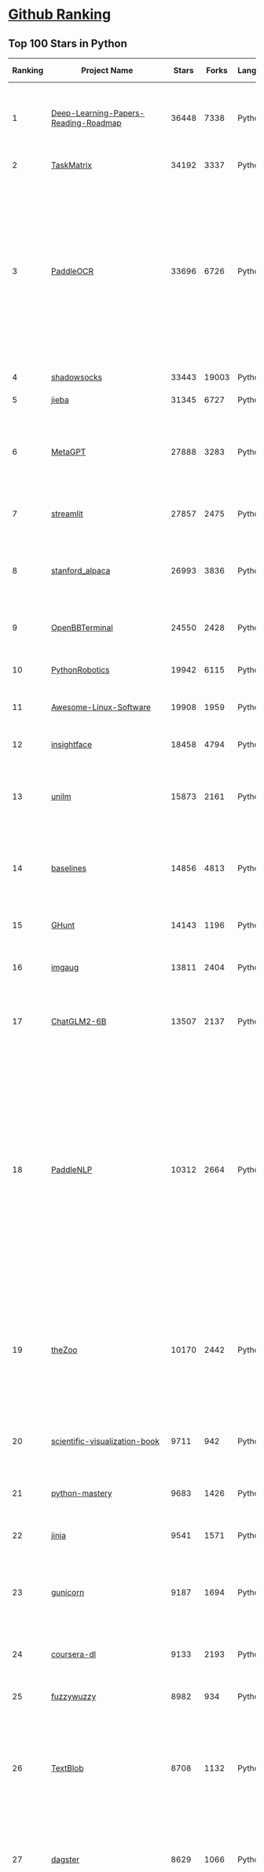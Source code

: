 [Github Ranking](../README.md)
==========

## Top 100 Stars in Python

| Ranking | Project Name | Stars | Forks | Language | Open Issues | Description | Last Commit |
| ------- | ------------ | ----- | ----- | -------- | ----------- | ----------- | ----------- |
| 1 | [Deep-Learning-Papers-Reading-Roadmap](https://github.com/floodsung/Deep-Learning-Papers-Reading-Roadmap) | 36448 | 7338 | Python | 49 | Deep Learning papers reading roadmap for anyone who are eager to learn this amazing tech! | 2022-11-27T13:18:32Z |
| 2 | [TaskMatrix](https://github.com/microsoft/TaskMatrix) | 34192 | 3337 | Python | 207 | None | 2023-10-10T21:08:18Z |
| 3 | [PaddleOCR](https://github.com/PaddlePaddle/PaddleOCR) | 33696 | 6726 | Python | 854 | Awesome multilingual OCR toolkits based on PaddlePaddle (practical ultra lightweight OCR system, support 80+ languages recognition, provide data annotation and synthesis tools, support training and deployment among server, mobile, embedded and IoT devices) | 2023-10-13T02:30:02Z |
| 4 | [shadowsocks](https://github.com/shadowsocks/shadowsocks) | 33443 | 19003 | Python | 0 | None | 2023-10-03T14:22:29Z |
| 5 | [jieba](https://github.com/fxsjy/jieba) | 31345 | 6727 | Python | 615 | 结巴中文分词 | 2022-07-17T00:34:33Z |
| 6 | [MetaGPT](https://github.com/geekan/MetaGPT) | 27888 | 3283 | Python | 139 | 🌟 The Multi-Agent Framework: Given one line Requirement, return PRD, Design, Tasks, Repo | 2023-10-14T03:02:08Z |
| 7 | [streamlit](https://github.com/streamlit/streamlit) | 27857 | 2475 | Python | 652 | Streamlit — A faster way to build and share data apps. | 2023-10-14T06:37:58Z |
| 8 | [stanford_alpaca](https://github.com/tatsu-lab/stanford_alpaca) | 26993 | 3836 | Python | 158 | Code and documentation to train Stanford's Alpaca models, and generate the data. | 2023-06-07T06:54:43Z |
| 9 | [OpenBBTerminal](https://github.com/OpenBB-finance/OpenBBTerminal) | 24550 | 2428 | Python | 224 | Investment Research for Everyone, Everywhere. | 2023-10-14T06:32:14Z |
| 10 | [PythonRobotics](https://github.com/AtsushiSakai/PythonRobotics) | 19942 | 6115 | Python | 18 | Python sample codes for robotics algorithms. | 2023-10-11T04:50:55Z |
| 11 | [Awesome-Linux-Software](https://github.com/luong-komorebi/Awesome-Linux-Software) | 19908 | 1959 | Python | 7 | 🐧 A list of awesome Linux softwares  | 2023-10-04T06:20:06Z |
| 12 | [insightface](https://github.com/deepinsight/insightface) | 18458 | 4794 | Python | 959 | State-of-the-art 2D and 3D Face Analysis Project | 2023-10-01T11:57:13Z |
| 13 | [unilm](https://github.com/microsoft/unilm) | 15873 | 2161 | Python | 418 | Large-scale Self-supervised Pre-training Across Tasks, Languages, and Modalities | 2023-10-14T01:33:41Z |
| 14 | [baselines](https://github.com/openai/baselines) | 14856 | 4813 | Python | 409 | OpenAI Baselines: high-quality implementations of reinforcement learning algorithms | 2023-08-31T08:45:10Z |
| 15 | [GHunt](https://github.com/mxrch/GHunt) | 14143 | 1196 | Python | 20 | 🕵️‍♂️ Offensive Google framework. | 2023-08-25T16:35:57Z |
| 16 | [imgaug](https://github.com/aleju/imgaug) | 13811 | 2404 | Python | 282 | Image augmentation for machine learning experiments. | 2023-07-26T09:00:34Z |
| 17 | [ChatGLM2-6B](https://github.com/THUDM/ChatGLM2-6B) | 13507 | 2137 | Python | 347 | ChatGLM2-6B: An Open Bilingual Chat LLM \| 开源双语对话语言模型 | 2023-10-10T06:18:30Z |
| 18 | [PaddleNLP](https://github.com/PaddlePaddle/PaddleNLP) | 10312 | 2664 | Python | 604 | 👑 Easy-to-use and powerful NLP and LLM library with 🤗 Awesome model zoo, supporting wide-range of NLP tasks from research to industrial applications, including 🗂Text Classification,  🔍 Neural Search, ❓ Question Answering, ℹ️ Information Extraction, 📄 Document Intelligence, 💌 Sentiment Analysis etc. | 2023-10-14T03:04:21Z |
| 19 | [theZoo](https://github.com/ytisf/theZoo) | 10170 | 2442 | Python | 57 | A repository of LIVE malwares for your own joy and pleasure. theZoo is a project created to make the possibility of malware analysis open and available to the public. | 2023-06-08T22:54:03Z |
| 20 | [scientific-visualization-book](https://github.com/rougier/scientific-visualization-book) | 9711 | 942 | Python | 17 | An open access book on scientific visualization using python and matplotlib | 2023-05-22T14:24:59Z |
| 21 | [python-mastery](https://github.com/dabeaz-course/python-mastery) | 9683 | 1426 | Python | 19 | Advanced Python Mastery (course by @dabeaz) | 2023-09-28T10:50:06Z |
| 22 | [jinja](https://github.com/pallets/jinja) | 9541 | 1571 | Python | 58 | A very fast and expressive template engine. | 2023-10-03T10:44:37Z |
| 23 | [gunicorn](https://github.com/benoitc/gunicorn) | 9187 | 1694 | Python | 284 | gunicorn 'Green Unicorn' is a WSGI HTTP Server for UNIX, fast clients and sleepy applications. | 2023-10-13T14:16:20Z |
| 24 | [coursera-dl](https://github.com/coursera-dl/coursera-dl) | 9133 | 2193 | Python | 176 | Script for downloading Coursera.org videos and naming them. | 2023-10-09T02:21:52Z |
| 25 | [fuzzywuzzy](https://github.com/seatgeek/fuzzywuzzy) | 8982 | 934 | Python | 83 | Fuzzy String Matching in Python | 2023-02-24T19:00:26Z |
| 26 | [TextBlob](https://github.com/sloria/TextBlob) | 8708 | 1132 | Python | 101 | Simple, Pythonic, text processing--Sentiment analysis, part-of-speech tagging, noun phrase extraction, translation, and more. | 2023-03-11T18:17:17Z |
| 27 | [dagster](https://github.com/dagster-io/dagster) | 8629 | 1066 | Python | 1689 | An orchestration platform for the development, production, and observation of data assets. | 2023-10-14T02:52:14Z |
| 28 | [vid2vid](https://github.com/NVIDIA/vid2vid) | 8362 | 1207 | Python | 101 | Pytorch implementation of our method for high-resolution (e.g. 2048x1024) photorealistic video-to-video translation. | 2022-05-17T05:09:30Z |
| 29 | [boto3](https://github.com/boto/boto3) | 8353 | 1840 | Python | 160 | AWS SDK for Python | 2023-10-12T19:44:57Z |
| 30 | [fluentui-emoji](https://github.com/microsoft/fluentui-emoji) | 8219 | 456 | Python | 64 | A collection of familiar, friendly, and modern emoji from Microsoft | 2023-09-29T15:45:15Z |
| 31 | [gpt-neo](https://github.com/EleutherAI/gpt-neo) | 8008 | 919 | Python | 11 | An implementation of model parallel GPT-2 and GPT-3-style models using the mesh-tensorflow library. | 2022-02-25T06:27:12Z |
| 32 | [gitfiti](https://github.com/gelstudios/gitfiti) | 7807 | 1090 | Python | 12 | abusing github commit history for the lulz | 2023-04-22T01:23:47Z |
| 33 | [pytorch3d](https://github.com/facebookresearch/pytorch3d) | 7733 | 1196 | Python | 218 | PyTorch3D is FAIR's library of reusable components for deep learning with 3D data | 2023-09-22T10:38:45Z |
| 34 | [machine_learning_examples](https://github.com/lazyprogrammer/machine_learning_examples) | 7719 | 6174 | Python | 10 | A collection of machine learning examples and tutorials. | 2023-09-29T07:46:08Z |
| 35 | [pywal](https://github.com/dylanaraps/pywal) | 7579 | 295 | Python | 135 | 🎨 Generate and change color-schemes on the fly. | 2023-08-03T11:09:21Z |
| 36 | [pulse](https://github.com/adamian98/pulse) | 7526 | 1494 | Python | 56 | PULSE: Self-Supervised Photo Upsampling via Latent Space Exploration of Generative Models | 2021-04-30T11:50:25Z |
| 37 | [ajenti](https://github.com/ajenti/ajenti) | 7216 | 839 | Python | 10 | Ajenti Core and stock plugins | 2023-10-12T06:52:47Z |
| 38 | [uvicorn](https://github.com/encode/uvicorn) | 7094 | 652 | Python | 25 | An ASGI web server, for Python. 🦄 | 2023-10-14T07:49:17Z |
| 39 | [platformio-core](https://github.com/platformio/platformio-core) | 7073 | 770 | Python | 200 | Your Gateway to Embedded Software Development Excellence :alien: | 2023-10-09T08:41:23Z |
| 40 | [eve](https://github.com/pyeve/eve) | 6643 | 754 | Python | 24 | REST API framework designed for human beings | 2023-09-14T12:17:35Z |
| 41 | [searx](https://github.com/searx/searx) | 13177 | 1749 | Python | 301 | Privacy-respecting metasearch engine | 2023-09-07T16:16:22Z |
| 42 | [langflow](https://github.com/logspace-ai/langflow) | 12741 | 1831 | Python | 89 | ⛓️ Langflow is a UI for LangChain, designed with react-flow to provide an effortless way to experiment and prototype flows. | 2023-10-13T09:12:49Z |
| 43 | [ChuanhuChatGPT](https://github.com/GaiZhenbiao/ChuanhuChatGPT) | 12598 | 1995 | Python | 63 | GUI for ChatGPT API and many LLMs. Supports agents, file-based QA, GPT finetuning and query with web search. All with a neat UI. | 2023-10-14T07:23:29Z |
| 44 | [pyxel](https://github.com/kitao/pyxel) | 12511 | 815 | Python | 18 | A retro game engine for Python | 2023-10-14T06:18:41Z |
| 45 | [nltk](https://github.com/nltk/nltk) | 12412 | 2793 | Python | 249 | NLTK Source | 2023-09-28T08:36:01Z |
| 46 | [dgl](https://github.com/dmlc/dgl) | 12283 | 2903 | Python | 325 | Python package built to ease deep learning on graph, on top of existing DL frameworks. | 2023-10-13T18:43:08Z |
| 47 | [PySimpleGUI](https://github.com/PySimpleGUI/PySimpleGUI) | 12121 | 1761 | Python | 722 | Launched in 2018. It's 2023 and PySimpleGUI is actively developed & supported. Create complex windows simply. Supports tkinter, Qt, WxPython, Remi (in browser). Create GUI applications trivially with a full set of widgets. Multi-Window applications are also simple. 3.4 to 3.11 supported. 325+ Demo programs & Cookbook for rapid start. Extensive docs | 2023-10-05T20:26:37Z |
| 48 | [Zappa](https://github.com/Miserlou/Zappa) | 11907 | 1274 | Python | 602 | Serverless Python | 2023-03-23T13:59:31Z |
| 49 | [clip-as-service](https://github.com/jina-ai/clip-as-service) | 11880 | 2051 | Python | 276 | 🏄 Scalable embedding, reasoning, ranking for images and sentences with CLIP | 2023-10-10T19:51:24Z |
| 50 | [redis-py](https://github.com/redis/redis-py) | 11815 | 2457 | Python | 166 | Redis Python Client | 2023-10-13T16:17:20Z |
| 51 | [pelican](https://github.com/getpelican/pelican) | 11815 | 1831 | Python | 54 | Static site generator that supports Markdown and reST syntax. Powered by Python. | 2023-10-13T08:30:53Z |
| 52 | [awesome-aws](https://github.com/donnemartin/awesome-aws) | 11760 | 1634 | Python | 6 | A curated list of awesome Amazon Web Services (AWS) libraries, open source repos, guides, blogs, and other resources.  Featuring the Fiery Meter of AWSome. | 2023-06-07T09:47:41Z |
| 53 | [mycli](https://github.com/dbcli/mycli) | 11050 | 655 | Python | 191 | A Terminal Client for MySQL with AutoCompletion and Syntax Highlighting. | 2023-10-11T22:15:42Z |
| 54 | [stylegan2](https://github.com/NVlabs/stylegan2) | 10601 | 2504 | Python | 0 | StyleGAN2 - Official TensorFlow Implementation | 2023-04-03T22:07:58Z |
| 55 | [pyodide](https://github.com/pyodide/pyodide) | 10562 | 717 | Python | 381 | Pyodide is a Python distribution for the browser and Node.js based on WebAssembly | 2023-10-14T06:55:19Z |
| 56 | [faceai](https://github.com/vipstone/faceai) | 10289 | 2469 | Python | 34 | 一款入门级的人脸、视频、文字检测以及识别的项目. | 2020-04-16T12:16:19Z |
| 57 | [Statistical-Learning-Method_Code](https://github.com/Dod-o/Statistical-Learning-Method_Code) | 10261 | 2817 | Python | 14 | 手写实现李航《统计学习方法》书中全部算法 | 2023-06-10T16:35:58Z |
| 58 | [word_cloud](https://github.com/amueller/word_cloud) | 9690 | 2335 | Python | 90 | A little word cloud generator in Python | 2023-10-12T17:53:25Z |
| 59 | [thumbor](https://github.com/thumbor/thumbor) | 9656 | 826 | Python | 5 | thumbor is an open-source photo thumbnail service by globo.com | 2023-10-13T12:57:54Z |
| 60 | [maigret](https://github.com/soxoj/maigret) | 9079 | 691 | Python | 305 | 🕵️‍♂️ Collect a dossier on a person by username from thousands of sites | 2023-10-09T06:15:02Z |
| 61 | [portia](https://github.com/scrapinghub/portia) | 9014 | 1423 | Python | 113 | Visual scraping for Scrapy | 2023-09-06T14:08:43Z |
| 62 | [chroma](https://github.com/chroma-core/chroma) | 8996 | 699 | Python | 177 | the AI-native open-source embedding database | 2023-10-13T23:20:26Z |
| 63 | [numba](https://github.com/numba/numba) | 8958 | 1103 | Python | 1403 | NumPy aware dynamic Python compiler using LLVM | 2023-10-13T10:23:11Z |
| 64 | [OpenChatKit](https://github.com/togethercomputer/OpenChatKit) | 8900 | 1013 | Python | 66 | None | 2023-08-22T17:30:35Z |
| 65 | [fail2ban](https://github.com/fail2ban/fail2ban) | 8896 | 1178 | Python | 137 | Daemon to ban hosts that cause multiple authentication errors | 2023-10-07T15:31:43Z |
| 66 | [kedro](https://github.com/kedro-org/kedro) | 8894 | 836 | Python | 344 | Kedro is a toolbox for production-ready data science. It uses software engineering best practices to help you create data engineering and data science pipelines that are reproducible, maintainable, and modular. | 2023-10-13T22:42:04Z |
| 67 | [Python](https://github.com/injetlee/Python) | 8742 | 4254 | Python | 41 | Python脚本。模拟登录知乎， 爬虫，操作excel，微信公众号，远程开机 | 2023-10-10T05:43:43Z |
| 68 | [robotframework](https://github.com/robotframework/robotframework) | 8388 | 2179 | Python | 276 | Generic automation framework for acceptance testing and RPA | 2023-10-14T06:45:12Z |
| 69 | [Reinforcement-learning-with-tensorflow](https://github.com/MorvanZhou/Reinforcement-learning-with-tensorflow) | 8300 | 4991 | Python | 64 | Simple Reinforcement learning tutorials, 莫烦Python 中文AI教学 | 2023-07-17T08:57:14Z |
| 70 | [LLaVA](https://github.com/haotian-liu/LLaVA) | 8263 | 728 | Python | 268 | [NeurIPS 2023 Oral] Visual Instruction Tuning: LLaVA (Large Language-and-Vision Assistant) built towards multimodal GPT-4 level capabilities. | 2023-10-13T21:37:24Z |
| 71 | [Telethon](https://github.com/LonamiWebs/Telethon) | 8256 | 1305 | Python | 34 | Pure Python 3 MTProto API Telegram client library, for bots too! | 2023-10-13T23:25:12Z |
| 72 | [segmentation_models.pytorch](https://github.com/qubvel/segmentation_models.pytorch) | 7995 | 1510 | Python | 11 | Segmentation models with pretrained backbones. PyTorch. | 2023-10-08T14:41:38Z |
| 73 | [DAIN](https://github.com/baowenbo/DAIN) | 7980 | 836 | Python | 75 | Depth-Aware Video Frame Interpolation (CVPR 2019) | 2023-02-13T12:40:12Z |
| 74 | [attention-is-all-you-need-pytorch](https://github.com/jadore801120/attention-is-all-you-need-pytorch) | 7930 | 1850 | Python | 62 | A PyTorch implementation of the Transformer model in "Attention is All You Need". | 2023-10-05T02:14:06Z |
| 75 | [PythonPark](https://github.com/Jack-Cherish/PythonPark) | 7912 | 1455 | Python | 1 | Python 开源项目之「自学编程之路」，保姆级教程：AI实验室、宝藏视频、数据结构、学习指南、机器学习实战、深度学习实战、网络爬虫、大厂面经、程序人生、资源分享。 | 2023-08-14T06:44:47Z |
| 76 | [pysc2](https://github.com/google-deepmind/pysc2) | 7818 | 1161 | Python | 46 | StarCraft II Learning Environment | 2023-07-09T00:54:49Z |
| 77 | [microk8s](https://github.com/canonical/microk8s) | 7732 | 747 | Python | 239 | MicroK8s is a small, fast, single-package Kubernetes for datacenters and the edge. | 2023-10-13T08:23:42Z |
| 78 | [yewtube](https://github.com/mps-youtube/yewtube) | 7656 | 645 | Python | 181 | yewtube, forked from mps-youtube , is a Terminal based YouTube player and downloader. No Youtube API key required. | 2023-09-16T15:30:38Z |
| 79 | [RobustVideoMatting](https://github.com/PeterL1n/RobustVideoMatting) | 7638 | 1042 | Python | 87 | Robust Video Matting in PyTorch, TensorFlow, TensorFlow.js, ONNX, CoreML! | 2023-09-19T03:02:12Z |
| 80 | [buzz](https://github.com/chidiwilliams/buzz) | 7616 | 553 | Python | 67 | Buzz transcribes and translates audio offline on your personal computer. Powered by OpenAI's Whisper. | 2023-09-19T20:16:42Z |
| 81 | [captum](https://github.com/pytorch/captum) | 4206 | 449 | Python | 153 | Model interpretability and understanding for PyTorch | 2023-10-14T03:18:35Z |
| 82 | [pyalgotrade](https://github.com/gbeced/pyalgotrade) | 4159 | 1395 | Python | 0 | Python Algorithmic Trading Library | 2023-07-17T20:51:30Z |
| 83 | [pywonderland](https://github.com/neozhaoliang/pywonderland) | 4148 | 355 | Python | 4 | A tour in the wonderland of math with python. | 2023-03-21T02:43:10Z |
| 84 | [alpha_vantage](https://github.com/RomelTorres/alpha_vantage) | 4030 | 713 | Python | 1 | A python wrapper for Alpha Vantage API for financial data. | 2023-07-17T02:18:14Z |
| 85 | [text-classification-cnn-rnn](https://github.com/gaussic/text-classification-cnn-rnn) | 3965 | 1460 | Python | 26 | CNN-RNN中文文本分类，基于TensorFlow | 2019-05-19T14:00:54Z |
| 86 | [haxor-news](https://github.com/donnemartin/haxor-news) | 3887 | 175 | Python | 35 | Browse Hacker News like a haxor: A Hacker News command line interface (CLI). | 2022-04-22T02:41:12Z |
| 87 | [python-cookbook](https://github.com/dabeaz/python-cookbook) | 3780 | 1777 | Python | 15 | Code samples from the "Python Cookbook, 3rd Edition", published by O'Reilly & Associates, May, 2013.  | 2023-09-20T23:36:43Z |
| 88 | [open_model_zoo](https://github.com/openvinotoolkit/open_model_zoo) | 3769 | 1337 | Python | 18 | Pre-trained Deep Learning models and demos (high quality and extremely fast) | 2023-10-13T11:59:40Z |
| 89 | [P4wnP1](https://github.com/RoganDawes/P4wnP1) | 3767 | 666 | Python | 100 | P4wnP1 is a highly customizable USB attack platform, based on a low cost Raspberry Pi Zero or Raspberry Pi Zero W. | 2019-10-31T12:30:16Z |
| 90 | [CleanMyWechat](https://github.com/blackboxo/CleanMyWechat) | 3693 | 214 | Python | 8 | 自动删除 PC 端微信缓存数据，包括从所有聊天中自动下载的大量文件、视频、图片等数据内容，解放你的空间。 | 2023-06-05T02:20:42Z |
| 91 | [molecule](https://github.com/ansible/molecule) | 3688 | 636 | Python | 61 | Molecule aids in the development and testing of Ansible content: collections, playbooks and roles | 2023-10-12T14:41:35Z |
| 92 | [wave](https://github.com/h2oai/wave) | 3682 | 284 | Python | 180 | Realtime Web Apps and Dashboards for Python and R | 2023-10-11T07:30:39Z |
| 93 | [coremltools](https://github.com/apple/coremltools) | 3670 | 558 | Python | 235 | Core ML tools contain supporting tools for Core ML model conversion, editing, and validation. | 2023-10-12T21:49:46Z |
| 94 | [ggpy](https://github.com/yhat/ggpy) | 3661 | 610 | Python | 150 | ggplot port for python | 2023-01-21T20:19:13Z |
| 95 | [TBomb](https://github.com/TheSpeedX/TBomb) | 3629 | 1547 | Python | 121 | This is a SMS And Call Bomber For Linux And Termux | 2023-07-21T15:31:07Z |
| 96 | [Instagram-](https://github.com/Bitwise-01/Instagram-) | 3610 | 1735 | Python | 0 | Bruteforce attack for Instagram | 2023-08-14T07:45:28Z |
| 97 | [gpustat](https://github.com/wookayin/gpustat) | 3576 | 265 | Python | 25 | 📊 A simple command-line utility for querying and monitoring GPU status | 2023-09-06T04:23:58Z |
| 98 | [motioneye](https://github.com/motioneye-project/motioneye) | 3540 | 638 | Python | 882 | A web frontend for the motion daemon. | 2023-10-08T15:59:04Z |
| 99 | [keyboard](https://github.com/boppreh/keyboard) | 3508 | 414 | Python | 356 | Hook and simulate global keyboard events on Windows and Linux. | 2023-05-24T09:44:59Z |
| 100 | [transformer-xl](https://github.com/kimiyoung/transformer-xl) | 3463 | 750 | Python | 90 | None | 2022-09-21T06:22:01Z |


